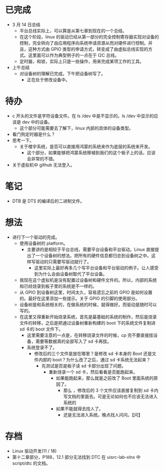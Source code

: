 # 已完成
-  3 月 14 日总结
	- 平台总线实际上，可以算是从第七章到现在的一个总结。
	- 在这个阶段，linux 的驱动已经从第一部分的完全控制寄存器实现对设备的控制，完全转向了由应用程序向系统申请资源从而对硬件进行控制。并且，这种方式由 GPIO 类型的申请方式，转变成了由虚拟总线实现的方式。这里面可以作为典型例子的一点在于 I2C 总线。
	- 定时器，和锁，实际上只是一些操作，用来完成某项工作的工具。
- 上午总结
	- 对设备树的理解已完成。下午把设备树写了。
		- 正在处于修改设备中。
# 待办
- c 开头的文件是字符设备文件。在 ls /dev 中是不显示的。ls /dev 中显示的应该是 dev 中的设备。
	- 这个部分可能需要去了解下，linux 内部的具体的设备类型。
- 看门狗定时器是什么？
- 思考一下。
	- 关于楼宇系统，是否可以直接用鸿蒙的系统来作为底层的系统来开发。
		- 这个部分，如果能够把鸿蒙系统移植到我们的这个板子上的话，应该会非常的不错。
- 关于虚拟机中 github 无法登入。

# 笔记
- DTB 是 DTS 的编译后的二进制文件。
# 想法
- 进行下一个驱动的完成。
	- 使用设备树的 platform。
		- 主要讲的是相较于平台总线，需要平台设备和平台驱动。Linux 直接提出了一个设备树的想法。把所有的硬件信息都归总到设备树之中。这样写驱动的只需要写驱动就行了。
			- 这里实际上最好再多几个写平台设备和平台驱动的例子。让人感受到为什么会由设备树取代了平台设备。
	- 我现在这个虚拟机是没有配置过设备树和硬件文件的。所以，内部的系统和已经烧录到板子里的系统是不一样的。
	- 从 GPIO 到设备树这里，时间太久，容易遗忘之前的 GPIO 是如何设置的。最好在这里添加一些提示。关于 GPIO 的引脚的使用部分。
	- 设备树是和系统相关的，在做系统的时候，就得做好。而驱动是随时可以写的。
	- 在这里又得重新开始烧录系统，首先是最基础的系统的制作，然后是烧录文件的转移，之后是把通过设备树重新构建的 boot 下的系统文件复制进 sd 卡的 boot 文件下。
		- 这里需要注意的一点是，在转移烧录文件的时候，cp 完不要直接拔设备，需要等数据真的全部写入了 sd 卡再拔。
		- 系统登录不了。
			- 修改后的三个文件是放在哪里？是修改 sd 卡本身的 Boot 还是文件内部的 boot？为什么改了之后，通过 sd 卡系统无法起来？
				- 先测试是否是板子读 sd 卡部分出现了问题。
					- 重新烧录一个 sd 卡，然后看看是否能跑起来。
						- 如果能跑起来，那么就是之前改了 Boot 里面系统的原因了。
							- 那么 ，修改后的 3 个文件应该直接复制到 sd 卡内写文档的里面去。可是无论如何也不应该无法进入系统的
						- 如果不能就得去找人了。
							- 还是无法进入系统。晚点找人问问。【问】
# 存档
- Linux 驱动开发(11 / 18)
- 第十二章部分，P188，12.1 部分无法找到 DTC 在 uisrc-lab-xlnx 中 script/dtc 的文档。
